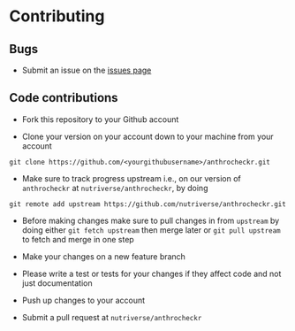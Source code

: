 # Contributing

## Bugs

* Submit an issue on the [issues page](https://github.com/nutriverse/anthrocheckr/issues)

## Code contributions

* Fork this repository to your Github account

* Clone your version on your account down to your machine from your account 

```
git clone https://github.com/<yourgithubusername>/anthrocheckr.git
```

* Make sure to track progress upstream i.e., on our version of `anthrocheckr` 
at `nutriverse/anthrocheckr`, by doing 

```
git remote add upstream https://github.com/nutriverse/anthrocheckr.git
```

* Before making changes make sure to pull changes in from `upstream` by doing 
either `git fetch upstream` then merge later or `git pull upstream` to fetch 
and merge in one step

* Make your changes on a new feature branch

* Please write a test or tests for your changes if they affect code and not just 
documentation

* Push up changes to your account

* Submit a pull request at `nutriverse/anthrocheckr`
